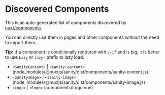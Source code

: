 # Discovered Components

This is an auto-generated list of components discovered by [nuxt/components](https://github.com/nuxt/components).

You can directly use them in pages and other components without the need to import them.

**Tip:** If a component is conditionally rendered with `v-if` and is big, it is better to use `Lazy` or `lazy-` prefix to lazy load.

- `<SanityContent>` | `<sanity-content>` (node_modules/@nuxtjs/sanity/dist/components/sanity-content.js)
- `<SanityImage>` | `<sanity-image>` (node_modules/@nuxtjs/sanity/dist/components/sanity-image.js)
- `<Logo>` | `<logo>` (components/Logo.vue)
